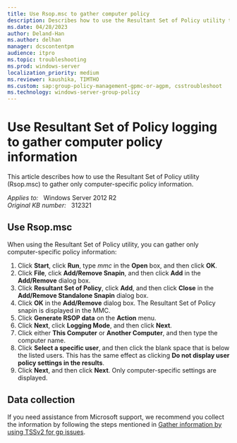 ```yaml
---
title: Use Rsop.msc to gather computer policy
description: Describes how to use the Resultant Set of Policy utility to gather only computer-specific policy information.
ms.date: 04/28/2023
author: Deland-Han
ms.author: delhan
manager: dcscontentpm
audience: itpro
ms.topic: troubleshooting
ms.prod: windows-server
localization_priority: medium
ms.reviewer: kaushika, TIMTHO
ms.custom: sap:group-policy-management-gpmc-or-agpm, csstroubleshoot
ms.technology: windows-server-group-policy
---
```

# Use Resultant Set of Policy logging to gather computer policy information

This article describes how to use the Resultant Set of Policy utility (Rsop.msc) to gather only computer-specific policy information.

_Applies to:_ &nbsp; Windows Server 2012 R2  
_Original KB number:_ &nbsp; 312321

## Use Rsop.msc

When using the Resultant Set of Policy utility, you can gather only computer-specific policy information:

1. Click **Start**, click **Run**, type *mmc* in the **Open** box, and then click **OK**.
2. Click **File**, click **Add/Remove Snapin**, and then click **Add** in the **Add/Remove** dialog box.
3. Click **Resultant Set of Policy**, click **Add**, and then click **Close** in the **Add/Remove Standalone Snapin** dialog box.
4. Click **OK** in the **Add/Remove** dialog box. The Resultant Set of Policy snapin is displayed in the MMC.
5. Click **Generate RSOP data** on the **Action** menu.
6. Click **Next**, click **Logging Mode**, and then click **Next**.
7. Click either **This Computer** or **Another Computer**, and then type the computer name.
8. Click **Select a specific user**, and then click the blank space that is below the listed users. This has the same effect as clicking **Do not display user policy settings in the results**.
9. Click **Next**, and then click **Next**. Only computer-specific settings are displayed.

## Data collection

If you need assistance from Microsoft support, we recommend you collect the information by following the steps mentioned in [Gather information by using TSSv2 for gp issues](../../windows-client/windows-troubleshooters/gather-information-using-tssv2-group-policy.md).
